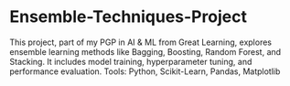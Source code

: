 # Ensemble-Techniques-Project
This project, part of my PGP in AI &amp; ML from Great Learning, explores ensemble learning methods like Bagging, Boosting, Random Forest, and Stacking. It includes model training, hyperparameter tuning, and performance evaluation. Tools: Python, Scikit-Learn, Pandas, Matplotlib
